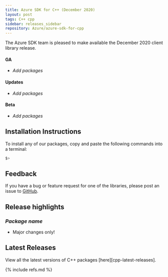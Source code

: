 ```yaml
---
title: Azure SDK for C++ (December 2020)
layout: post
tags: C++ cpp
sidebar: releases_sidebar
repository: Azure/azure-sdk-for-cpp
---
```


The Azure SDK team is pleased to make available the December 2020 client library release.

#### GA

- _Add packages_

#### Updates

- _Add packages_

#### Beta

- _Add packages_

## Installation Instructions

To install any of our packages, copy and paste the following commands into a terminal:

```bash
$> 
```

## Feedback

If you have a bug or feature request for one of the libraries, please post an issue to [GitHub](https://github.com/Azure/azure-sdk-for-cpp/issues).

## Release highlights

### _Package name_

- Major changes only!

## Latest Releases

View all the latest versions of C++ packages [here][cpp-latest-releases].

{% include refs.md %}
